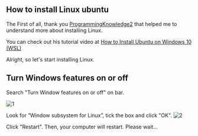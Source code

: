 ## How to install Linux ubuntu
The First of all, thank you [ProgrammingKnowledge2](https://www.youtube.com/watch?v=X-DHaQLrBi8) that helped me to understand more about installing Linux.

You can check out his tutorial video at [How to Install Ubuntu on Windows 10 (WSL)](https://www.youtube.com/watch?v=X-DHaQLrBi8)

Alright, so let's start installing Linux.

## Turn Windows features on or off
Search "Turn Window features on or off" on bar.

![1](https://media.discordapp.net/attachments/1004952240982868100/1004952457308295269/Screenshot_2022-08-05_004926.jpg?width=499&height=406)

Look for “Window subsystem for Linux”, tick the box and click "OK".
![2](https://media.discordapp.net/attachments/1004952240982868100/1004953217681084426/Screenshot_2022-08-05_102355.jpg)

Click "Restart". Then, your computer will restart. Please wait...
